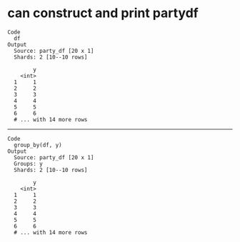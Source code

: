 # can construct and print partydf

    Code
      df
    Output
      Source: party_df [20 x 1]
      Shards: 2 [10--10 rows]
      
            y
        <int>
      1     1
      2     2
      3     3
      4     4
      5     5
      6     6
      # ... with 14 more rows

---

    Code
      group_by(df, y)
    Output
      Source: party_df [20 x 1]
      Groups: y
      Shards: 2 [10--10 rows]
      
            y
        <int>
      1     1
      2     2
      3     3
      4     4
      5     5
      6     6
      # ... with 14 more rows


